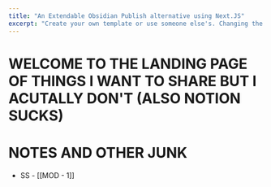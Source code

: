 ```yaml
---
title: "An Extendable Obsidian Publish alternative using Next.JS"
excerpt: "Create your own template or use someone else's. Changing the template is a matter of updating one line"
---
```

# WELCOME TO THE LANDING PAGE OF THINGS I WANT TO SHARE BUT I ACUTALLY DON'T (ALSO NOTION SUCKS)

# NOTES AND OTHER JUNK
- SS - [[MOD - 1]]